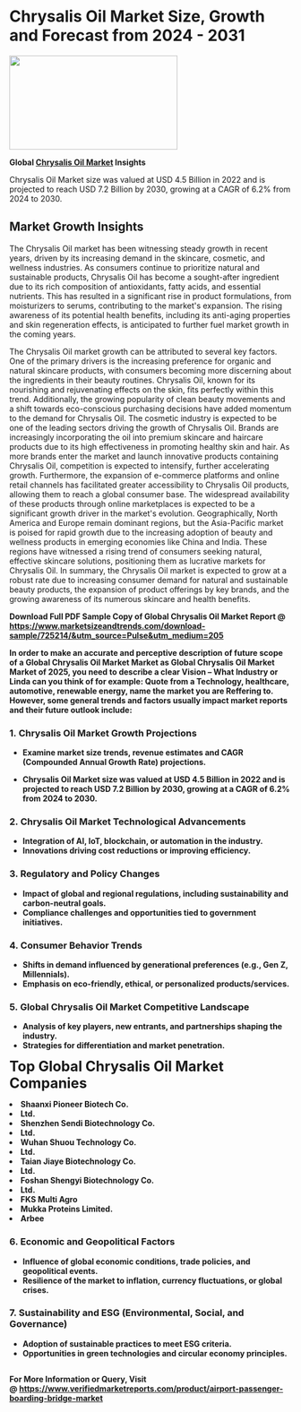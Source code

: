 <H1>Chrysalis Oil Market Size, Growth and Forecast from 2024 - 2031</H1><img class="aligncenter size-medium wp-image-584254" src="https://thirdeyenews.in/wp-content/uploads/2024/09/Global-Market-Research-300x168.jpeg" alt="" width="300" height="168" /><p><strong>Global&nbsp;<a href="https://www.marketsizeandtrends.com/download-sample/725214/&amp;utm_source=Pulse&amp;utm_medium=205">Chrysalis Oil Market</a> Insights</strong></p><p>Chrysalis Oil Market size was valued at USD 4.5 Billion in 2022 and is projected to reach USD 7.2 Billion by 2030, growing at a CAGR of 6.2% from 2024 to 2030.</p><p><h2>Market Growth Insights</h2> <p>The Chrysalis Oil market has been witnessing steady growth in recent years, driven by its increasing demand in the skincare, cosmetic, and wellness industries. As consumers continue to prioritize natural and sustainable products, Chrysalis Oil has become a sought-after ingredient due to its rich composition of antioxidants, fatty acids, and essential nutrients. This has resulted in a significant rise in product formulations, from moisturizers to serums, contributing to the market's expansion. The rising awareness of its potential health benefits, including its anti-aging properties and skin regeneration effects, is anticipated to further fuel market growth in the coming years.</p> <p><strong></strong></p> <p>The Chrysalis Oil market growth can be attributed to several key factors. One of the primary drivers is the increasing preference for organic and natural skincare products, with consumers becoming more discerning about the ingredients in their beauty routines. Chrysalis Oil, known for its nourishing and rejuvenating effects on the skin, fits perfectly within this trend. Additionally, the growing popularity of clean beauty movements and a shift towards eco-conscious purchasing decisions have added momentum to the demand for Chrysalis Oil. The cosmetic industry is expected to be one of the leading sectors driving the growth of Chrysalis Oil. Brands are increasingly incorporating the oil into premium skincare and haircare products due to its high effectiveness in promoting healthy skin and hair. As more brands enter the market and launch innovative products containing Chrysalis Oil, competition is expected to intensify, further accelerating growth. Furthermore, the expansion of e-commerce platforms and online retail channels has facilitated greater accessibility to Chrysalis Oil products, allowing them to reach a global consumer base. The widespread availability of these products through online marketplaces is expected to be a significant growth driver in the market's evolution. Geographically, North America and Europe remain dominant regions, but the Asia-Pacific market is poised for rapid growth due to the increasing adoption of beauty and wellness products in emerging economies like China and India. These regions have witnessed a rising trend of consumers seeking natural, effective skincare solutions, positioning them as lucrative markets for Chrysalis Oil. In summary, the Chrysalis Oil market is expected to grow at a robust rate due to increasing consumer demand for natural and sustainable beauty products, the expansion of product offerings by key brands, and the growing awareness of its numerous skincare and health benefits.</p> <p><strong></p><p><span class=""><strong>Download Full PDF Sample Copy of Global Chrysalis Oil Market Report</strong> @ <a href="https://www.marketsizeandtrends.com/download-sample/725214/&amp;utm_source=Pulse&amp;utm_medium=205" target="_blank">https://www.marketsizeandtrends.com/download-sample/725214/&amp;utm_source=Pulse&amp;utm_medium=205</a></span></p><p>In order to make an accurate and perceptive description of future scope of a Global&nbsp;Chrysalis Oil Market Market as Global&nbsp;Chrysalis Oil Market Market of 2025, you need to describe a clear Vision &ndash; What Industry or Linda can you think of for example: Quote from a Technology, healthcare, automotive, renewable energy, name the market you are Reffering to. However, some general trends and factors usually impact market reports and their future outlook include:</p><h3>1.&nbsp;<strong>Chrysalis Oil Market Growth Projections</strong></h3><ul><li>Examine market size trends, revenue estimates and CAGR (Compounded Annual Growth Rate) projections.</li><li><p>Chrysalis Oil Market size was valued at USD 4.5 Billion in 2022 and is projected to reach USD 7.2 Billion by 2030, growing at a CAGR of 6.2% from 2024 to 2030.</p></li></ul><h3>2.&nbsp;<strong>Chrysalis Oil Market Technological Advancements</strong></h3><ul><li>Integration of AI, IoT, blockchain, or automation in the industry.</li><li>Innovations driving cost reductions or improving efficiency.</li></ul><h3>3.&nbsp;<strong>Regulatory and Policy Changes</strong></h3><ul><li>Impact of global and regional regulations, including sustainability and carbon-neutral goals.</li><li>Compliance challenges and opportunities tied to government initiatives.</li></ul><h3>4.&nbsp;<strong>Consumer Behavior Trends</strong></h3><ul><li>Shifts in demand influenced by generational preferences (e.g., Gen Z, Millennials).</li><li>Emphasis on eco-friendly, ethical, or personalized products/services.</li></ul><h3>5.&nbsp;<strong>Global Chrysalis Oil Market Competitive Landscape</strong></h3><ul><li>Analysis of key players, new entrants, and partnerships shaping the industry.</li><li>Strategies for differentiation and market penetration.</li></ul><p data-pm-slice="1 1 []"><span style="color: inherit; font-family: inherit; font-size: 25px;">Top Global Chrysalis Oil Market Companies</span></p><div class="" data-test-id=""><p><li>Shaanxi Pioneer Biotech Co.</li><li> Ltd.</li><li> Shenzhen Sendi Biotechnology Co.</li><li> Ltd.</li><li> Wuhan Shuou Technology Co.</li><li> Ltd.</li><li> Taian Jiaye Biotechnology Co.</li><li> Ltd.</li><li> Foshan Shengyi Biotechnology Co.</li><li> Ltd.</li><li> FKS Multi Agro</li><li> Mukka Proteins Limited.</li><li> Arbee</li></p></div><h3>6.&nbsp;<strong>Economic and Geopolitical Factors</strong></h3><ul><li>Influence of global economic conditions, trade policies, and geopolitical events.</li><li>Resilience of the market to inflation, currency fluctuations, or global crises.</li></ul><h3>7.&nbsp;<strong>Sustainability and ESG (Environmental, Social, and Governance)</strong></h3><ul><li>Adoption of sustainable practices to meet ESG criteria.</li><li>Opportunities in green technologies and circular economy principles.</li></ul><h2><strong style="font-size: 14px;">For More Information or Query, Visit @&nbsp;</strong><a style="background-color: #ffffff; font-size: 14px;" href="https://www.marketsizeandtrends.com/report/chrysalis-oil-market/" target="_blank">https://www.verifiedmarketreports.com/product/airport-passenger-boarding-bridge-market</a></h2>
